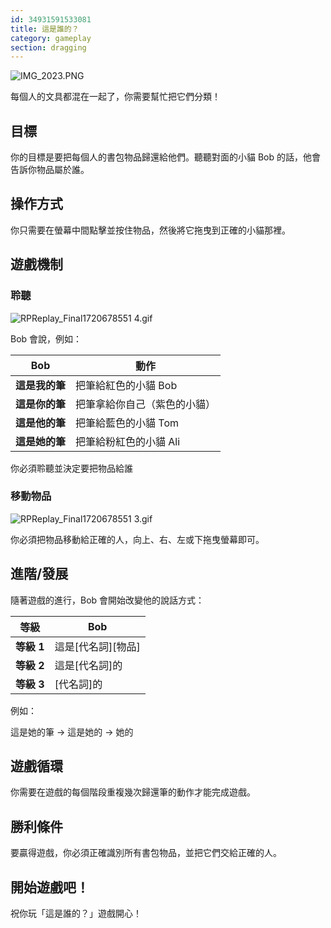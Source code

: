 ```yaml
---
id: 34931591533081
title: 這是誰的？
category: gameplay
section: dragging
---
```

![IMG_2023.PNG](https://help.studycat.com/hc/article_attachments/34966103260825)

每個人的文具都混在一起了，你需要幫忙把它們分類！

目標
---

你的目標是要把每個人的書包物品歸還給他們。聽聽對面的小貓 Bob 的話，他會告訴你物品屬於誰。

操作方式
-------

你只需要在螢幕中間點擊並按住物品，然後將它拖曳到正確的小貓那裡。

遊戲機制
-------

### 聆聽

![RPReplay_Final1720678551 4.gif](https://help.studycat.com/hc/article_attachments/34966103283609)

Bob 會說，例如：

| Bob | 動作 |
| --- | --- |
| **這是我的筆** | 把筆給紅色的小貓 Bob |
| **這是你的筆** | 把筆拿給你自己（紫色的小貓） |
| **這是他的筆** | 把筆給藍色的小貓 Tom |
| **這是她的筆** | 把筆給粉紅色的小貓 Ali |

你必須聆聽並決定要把物品給誰

### 移動物品

![RPReplay_Final1720678551 3.gif](https://help.studycat.com/hc/article_attachments/34966668424601)

你必須把物品移動給正確的人，向上、右、左或下拖曳螢幕即可。

進階/發展
-------

隨著遊戲的進行，Bob 會開始改變他的說話方式：

| 等級 | Bob |
| --- | --- |
| **等級 1** | 這是[代名詞][物品] |
| **等級 2** | 這是[代名詞]的 |
| **等級 3** | [代名詞]的 |

例如：

這是她的筆 -> 這是她的 -> 她的

遊戲循環
-------

你需要在遊戲的每個階段重複幾次歸還筆的動作才能完成遊戲。

勝利條件
-------

要贏得遊戲，你必須正確識別所有書包物品，並把它們交給正確的人。

開始遊戲吧！
---------

祝你玩「這是誰的？」遊戲開心！
```